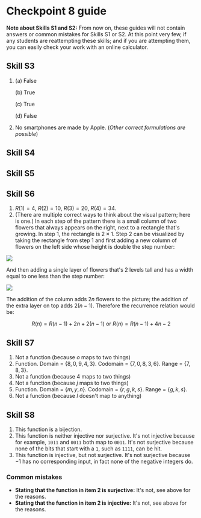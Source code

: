 # Checkpoint 8 guide

**Note about Skills S1 and S2:**  From now on, these guides will not contain answers or common mistakes for Skills S1 or S2. At this point very few, if any students are reattempting these skills; and if you are attempting them, you can easily check your work with an online calculator. 

## Skill S3

1. (a) False 

   (b) True

   (c) True

   (d) False

2. No smartphones are made by Apple. (*Other correct formulations are possible*)

## Skill S4

## Skill S5

## Skill S6

1. $R(1) = 4$, $R(2) = 10$, $R(3) = 20$, $R(4) = 34$. 
2. (There are multiple correct ways to think about the visual pattern; here is one.) In each step of the pattern there is a small column of two flowers that always appears on the right, next to a rectangle that's growing. In step 1, the rectangle is $2 \times 1$. Step 2 can be visualized by taking the rectangle from step 1 and first adding a new column of flowers on the left side whose height is double the step number: 

![](https://i.ibb.co/k0W43sD/Document-154-2.jpg)

And then adding a single layer of flowers that's 2 levels tall and has a width equal to one less than the step number: 

![](https://i.ibb.co/njWGWSB/Document-154-3.jpg)

The addition of the column adds $2n$ flowers to the picture; the addition of the extra layer on top adds $2(n-1)$. Therefore the recurrence relation would be: 

$$R(n) = R(n-1) + 2n + 2(n-1) \ \text{or} \ R(n) = R(n-1) + 4n -2$$



## Skill S7

1. Not a function (because $o$ maps to two things)
2. Function. Domain = $\lbrace 8,0,9,4,3 \rbrace$. Codomain = $\lbrace 7,0,8,3,6 \rbrace$. Range = $\lbrace 7,8,3\rbrace$. 
3. Not a function (because $4$ maps to two things)
4. Not a function (because $j$ maps to two things)
5. Function. Domain = $\lbrace m,y,n \rbrace$. Codomain = $\lbrace r,g,k,s \rbrace$. Range = $\lbrace g,k,s \rbrace$.
6. Not a function (because $l$ doesn't map to anything) 

## Skill S8

1. This function is a bijection. 
2. This function is neither injective nor surjective. It's not injective because for example, `1011` and `0011` both map to `0011`. It's not surjective because none of the bits that start with a `1`, such as `1111`, can be hit. 
3. This function is injective, but not surjective. It's not surjective because $-1$ has no corresponding input, in fact none of the negative integers do. 

### Common mistakes

- **Stating that the function in item 2 is surjective:** It's not, see above for the reasons. 
- **Stating that the function in item 2 is injective:** It's not, see above for the reasons. 
